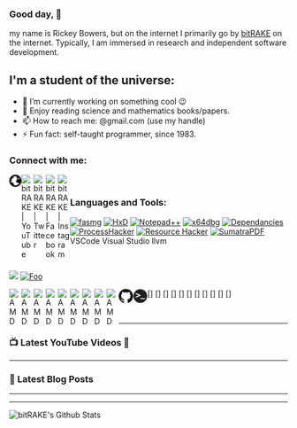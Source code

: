 ### Good day, 👋
my name is Rickey Bowers, but on the internet I primarily go by [bitRAKE][website] on the internet. Typically, I am immersed in research and independent software development.

## I'm a student of the universe:
- 🔭 I’m currently working on something cool 😉
- 📕 Enjoy reading science and mathematics books/papers.
- 📫 How to reach me: @gmail.com (use my handle)
- ⚡ Fun fact: self-taught programmer, since 1983.

### Connect with me:

[<img align="left" alt="bitRAKE.com" width="22px" src="https://raw.githubusercontent.com/iconic/open-iconic/master/svg/globe.svg" />][website]
[<img align="left" alt="bitRAKE | YouTube" width="22px" src="https://cdn.jsdelivr.net/npm/simple-icons@v3/icons/youtube.svg" />][youtube]
[<img align="left" alt="bitRAKE | Twitter" width="22px" src="https://cdn.jsdelivr.net/npm/simple-icons@v3/icons/twitter.svg" />][twitter]
[<img align="left" alt="bitRAKE | Facebook" width="22px" src="https://cdn.jsdelivr.net/npm/simple-icons@3.3.0/icons/facebook.svg" />][facebook]
[<img align="left" alt="bitRAKE | Instagram" width="22px" src="https://cdn.jsdelivr.net/npm/simple-icons@v3/icons/instagram.svg" />][instagram]

<br />

### Languages and Tools:

[![fasmg](/icons/fasm.ico?raw=true)](https://flatassembler.net/)
[![HxD](/icons/HxD.ico?raw=true)](https://mh-nexus.de/en/hxd/)
[![Notepad++](/icons/N++.ico?raw=true)](https://notepad-plus-plus.org/)
[![x64dbg](/icons/x64dbg.ico?raw=true)](https://x64dbg.com/)
[![Dependancies](/icons/Dependancies.ico?raw=true)](https://github.com/lucasg/Dependencies)
[![ProcessHacker](/icons/PH.ico?raw=true)](https://processhacker.sourceforge.io/)
[![Resource Hacker](/icons/RH.ico?raw=true)](http://www.angusj.com/resourcehacker/)
[![SumatraPDF](/icons/SumatraPDF.ico?raw=true)](https://www.sumatrapdfreader.org/free-pdf-reader.html)
VSCode
Visual Studio
llvm

<br />

[<img src="http://www.google.com.au/images/nav_logo7.png">](http://google.com.au/)
[![Foo](http://www.google.com.au/images/nav_logo7.png)](http://google.com.au/)

[<img align="left" alt="AMD" width="22px" src="https://cdn.jsdelivr.net/npm/simple-icons@3.3.0/icons/amd.svg" />]
[<img align="left" alt="AMD" width="22px" src="https://cdn.jsdelivr.net/npm/simple-icons@3.3.0/icons/intel.svg" />]
[<img align="left" alt="AMD" width="22px" src="https://cdn.jsdelivr.net/npm/simple-icons@3.3.0/icons/wolframlanguage.svg" />]
[<img align="left" alt="AMD" width="22px" src="https://cdn.jsdelivr.net/npm/simple-icons@3.3.0/icons/wolframmathematica.svg" />]
[<img align="left" alt="AMD" width="22px" src="https://cdn.jsdelivr.net/npm/simple-icons@3.3.0/icons/stackexchange.svg" />]
[<img align="left" alt="AMD" width="22px" src="https://cdn.jsdelivr.net/npm/simple-icons@3.3.0/icons/wikipedia.svg" />]
[<img align="left" alt="AMD" width="22px" src="https://cdn.jsdelivr.net/npm/simple-icons@3.3.0/icons/windows95.svg" />]
[<img align="left" alt="AMD" width="22px" src="https://cdn.jsdelivr.net/npm/simple-icons@3.3.0/icons/windows.svg" />]
[<img align="left" alt="AMD" width="22px" src="https://cdn.jsdelivr.net/npm/simple-icons@3.3.0/icons/arxiv.svg" />]
[<img align="left" alt="GitHub" width="26px" src="https://raw.githubusercontent.com/github/explore/78df643247d429f6cc873026c0622819ad797942/topics/github/github.png" />]
[<img align="left" alt="HTML5" width="26px" src="https://raw.githubusercontent.com/github/explore/80688e429a7d4ef2fca1e82350fe8e3517d3494d/topics/terminal/terminal.png" />]

<br />

---
### 📺 Latest YouTube Videos 📸
<!-- YOUTUBE:START -->
<!-- YOUTUBE:END -->

---
### 📕 Latest Blog Posts
<!-- STACKOVERFLOW:START -->
<!-- STACKOVERFLOW:END -->
---
<!-- BLOG-POST-LIST:START -->
<!-- BLOG-POST-LIST:END -->

---
<img align="left" alt="bitRAKE's Github Stats" src="https://github-readme-stats.vercel.app/api?username=bitRAKE&show_icons=true&hide_border=true" />

[website]: https://bitRAKE.code
[twitter]: https://twitter.com/bitRAKE
[youtube]: https://youtube.com/bitRAKE
[instagram]: https://instagram.com/bitRAKE
[facebook]: https://facebook.com
